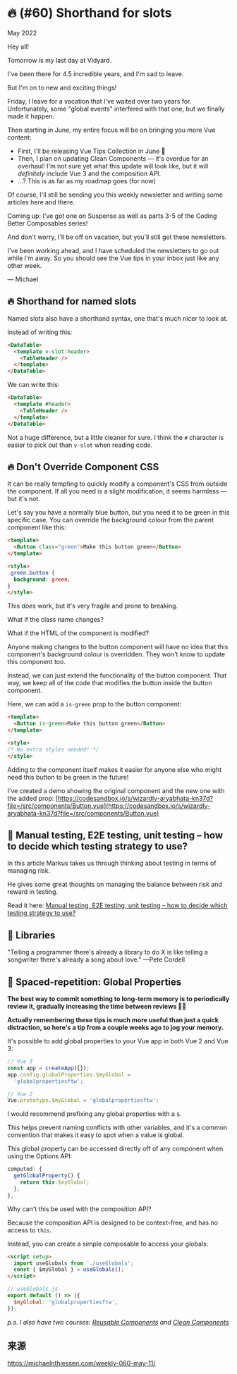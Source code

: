 # 🔥 (#60) Shorthand for slots

May 2022

Hey all!

Tomorrow is my last day at Vidyard.

I've been there for 4.5 incredible years, and I'm sad to leave.

But I'm on to new and exciting things!

Friday, I leave for a vacation that I've waited over two years for. Unfortunately, some "global events" interfered with that one, but we finally made it happen.

Then starting in June, my entire focus will be on bringing you more Vue content:

* First, I'll be releasing Vue Tips Collection in June 🎉
* Then, I plan on updating Clean Components — it's overdue for an overhaul! I'm not sure yet what this update will look like, but it will *definitely* include Vue 3 and the composition API.
* ...? This is as far as my roadmap goes (for now)

Of course, I'll still be sending you this weekly newsletter and writing some articles here and there.

Coming up: I've got one on Suspense as well as parts 3-5 of the Coding Better Composables series!

And don't worry, I'll be off on vacation, but you'll still get these newsletters.

I've been working ahead, and I have scheduled the newsletters to go out while I'm away. So you should see the Vue tips in your inbox just like any other week.

— Michael

## 🔥 Shorthand for named slots

Named slots also have a shorthand syntax, one that's much nicer to look at.

Instead of writing this:

```html
<DataTable>
  <template v-slot:header>
    <TableHeader />
  </template>
</DataTable>
```

We can write this:

```html
<DataTable>
  <template #header>
    <TableHeader />
  </template>
</DataTable>
```

Not a huge difference, but a little cleaner for sure. I think the `#` character is easier to pick out than `v-slot` when reading code.

## 🔥 Don't Override Component CSS

It can be really tempting to quickly modify a component's CSS from outside the component. If all you need is a slight modification, it seems harmless — but it's not.

Let's say you have a normally blue button, but you need it to be green in this specific case. You can override the background colour from the parent component like this:

```html
<template>
  <Button class="green">Make this button green</Button>
</template>

<style>
.green.button {
  background: green;
}
</style>
```

This *does* work, but it's very fragile and prone to breaking.

What if the class name changes?

What if the HTML of the component is modified?

Anyone making changes to the button component will have no idea that this component's background colour is overridden. They won't know to update this component too.

Instead, we can just extend the functionality of the button component. That way, we keep all of the code that modifies the button inside the button component.

Here, we can add a `is-green` prop to the button component:

```html
<template>
  <Button is-green>Make this button green</Button>
</template>

<style>
/* No extra styles needed! */
</style>
```

Adding to the component itself makes it easier for anyone else who might need this button to be green in the future!

I've created a demo showing the original component and the new one with the added prop: [https://codesandbox.io/s/wizardly-aryabhata-kn37d?file=/src/components/Button.vue](https://codesandbox.io/s/wizardly-aryabhata-kn37d?file=/src/components/Button.vue)

## 📜 Manual testing, E2E testing, unit testing – how to decide which testing strategy to use?

In this article Markus takes us through thinking about testing in terms of managing risk.

He gives some great thoughts on managing the balance between risk and reward in testing.

Read it here: [Manual testing, E2E testing, unit testing – how to decide which testing strategy to use?](https://markus.oberlehner.net/blog/manual-testing-e2e-testing-unit-testing-how-to-decide-which-testing-strategy-to-use/)

## 💬 Libraries

"Telling a programmer there's already a library to do X is like telling a songwriter there's already a song about love." —Pete Cordell

## 🧠 Spaced-repetition: Global Properties

**The best way to commit something to long-term memory is to periodically review it, gradually increasing the time between reviews 👨‍🔬**

**Actually remembering these tips is much more useful than just a quick distraction, so here's a tip from a couple weeks ago to jog your memory.**

It's possible to add global properties to your Vue app in both Vue 2 and Vue 3:

```javascript
// Vue 3
const app = createApp({});
app.config.globalProperties.$myGlobal =
  'globalpropertiesftw';

// Vue 2
Vue.prototype.$myGlobal = 'globalpropertiesftw';
```

I would recommend prefixing any global properties with a `$`.

This helps prevent naming conflicts with other variables, and it's a common convention that makes it easy to spot when a value is global.

This global property can be accessed directly off of any component when using the Options API:

```javascript
computed: {
  getGlobalProperty() {
    return this.$myGlobal;
  },
},
```

Why can't this be used with the composition API?

Because the composition API is designed to be context-free, and has no access to `this`.

Instead, you can create a simple composable to access your globals:

```html
<script setup>
  import useGlobals from './useGlobals';
  const { $myGlobal } = useGlobals();
</script>
```

```javascript
// useGlobals.js
export default () => ({
  $myGlobal: 'globalpropertiesftw',
});
```

*p.s. I also have two courses: [Reusable Components](https://michaelnthiessen.com/reusable-components) and [Clean Components](https://michaelnthiessen.com/clean-components)*

## 来源

https://michaelnthiessen.com/weekly-060-may-11/